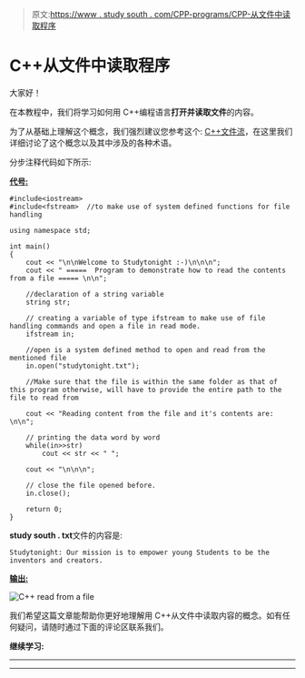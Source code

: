 > 原文:[https://www . study south . com/CPP-programs/CPP-从文件中读取程序](https://www.studytonight.com/cpp-programs/cpp-reading-from-a-file-program)

# C++从文件中读取程序

大家好！

在本教程中，我们将学习如何用 C++编程语言**打开并读取文件**的内容。

为了从基础上理解这个概念，我们强烈建议您参考这个: [C++文件流](https://www.studytonight.com/cpp/file-streams-in-cpp.php)，在这里我们详细讨论了这个概念以及其中涉及的各种术语。

分步注释代码如下所示:

<u>**代号:**</u>

```
#include<iostream>
#include<fstream>  //to make use of system defined functions for file handling

using namespace std;

int main()
{
    cout << "\n\nWelcome to Studytonight :-)\n\n\n";
    cout << " =====  Program to demonstrate how to read the contents from a file ===== \n\n";

    //declaration of a string variable
    string str;

    // creating a variable of type ifstream to make use of file handling commands and open a file in read mode.
    ifstream in;

    //open is a system defined method to open and read from the mentioned file
    in.open("studytonight.txt");

    //Make sure that the file is within the same folder as that of this program otherwise, will have to provide the entire path to the file to read from

    cout << "Reading content from the file and it's contents are: \n\n";

    // printing the data word by word
    while(in>>str)
        cout << str << " ";

    cout << "\n\n\n";

    // close the file opened before.
    in.close();

    return 0;
}
```

**study south . txt**文件的内容是:

```
Studytonight: Our mission is to empower young Students to be the inventors and creators.
```

<u>**输出:**</u>

![C++ read from a file](../Images/1af57b3a38431f2fe641792ccb1a2481.png)

我们希望这篇文章能帮助你更好地理解用 C++从文件中读取内容的概念。如有任何疑问，请随时通过下面的评论区联系我们。

**继续学习:**

* * *

* * *
